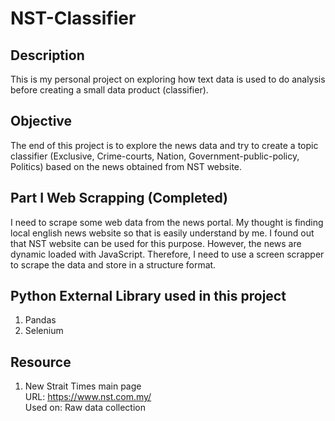 # NST-Classifier

## Description
This is my personal project on exploring how text data is used to do analysis 
before creating a small data product (classifier).

## Objective
The end of this project is to explore the news data and try to create a topic 
classifier (Exclusive, Crime-courts, Nation, Government-public-policy, Politics) 
based on the news obtained from NST website.

## Part I Web Scrapping (Completed)
I need to scrape some web data from the news portal. My thought is finding 
local english news website so that is easily understand by me. I found out that NST 
website can be used for this purpose. However, the news are dynamic loaded with 
JavaScript. Therefore, I need to use a screen scrapper to scrape the data and store 
in a structure format.

## Python External Library used in this project
1. Pandas
2. Selenium

## Resource
1. New Strait Times main page <br/>
URL: https://www.nst.com.my/ <br/>
Used on: Raw data collection